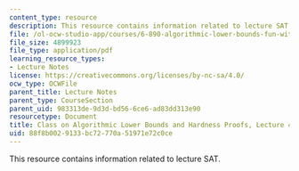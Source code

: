 ```yaml
---
content_type: resource
description: This resource contains information related to lecture SAT.
file: /ol-ocw-studio-app/courses/6-890-algorithmic-lower-bounds-fun-with-hardness-proofs-fall-2014/88f8b0029133bc72770a51971e72c0ce_MIT6_890F14_L04.pdf
file_size: 4899923
file_type: application/pdf
learning_resource_types:
- Lecture Notes
license: https://creativecommons.org/licenses/by-nc-sa/4.0/
ocw_type: OCWFile
parent_title: Lecture Notes
parent_type: CourseSection
parent_uid: 983313de-9d3d-bd56-6ce6-ad83dd313e90
resourcetype: Document
title: Class on Algorithmic Lower Bounds and Hardness Proofs, Lecture 4 Notes
uid: 88f8b002-9133-bc72-770a-51971e72c0ce
---
```

This resource contains information related to lecture SAT.
